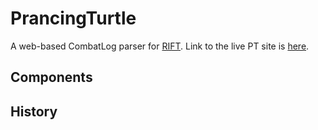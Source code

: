 # PrancingTurtle
A web-based CombatLog parser for <a href="http://www.riftgame.com" target="_blank">RIFT</a>. Link to the live PT site is [here](https://prancingturtle.com/).

## Components

## History

